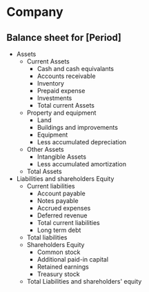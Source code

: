 # Company
## Balance sheet for [Period]

* Assets
  * Current Assets
    * Cash and cash equivalants
    * Accounts receivable
    * Inventory
    * Prepaid expense
    * Investments
    * Total current Assets
  * Property and equipment
    * Land
    * Buildings and improvements
    * Equipment
    * Less accumulated depreciation
  * Other Assets
    * Intangible Assets
    * Less accumulated amortization
  * Total Assets
* Liabilities and shareholders Equity
  * Current liabilities
    * Account payable
    * Notes payable
    * Accrued expenses
    * Deferred revenue
    * Total current liabilities
    * Long term debt
  * Total liabilities
  * Shareholders Equity
    * Common stock
    * Additional paid-in capital
    * Retained earnings
    * Treasury stock
  * Total Liabilities and shareholders' equity